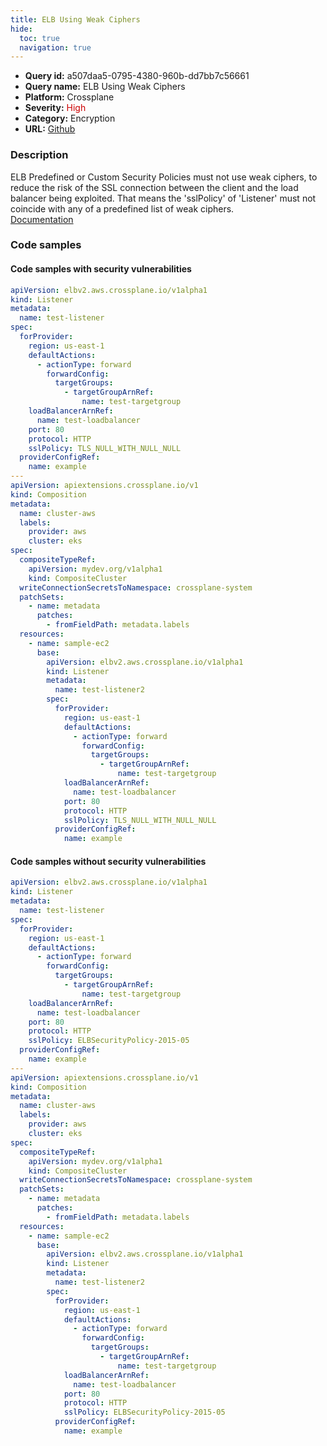 ```yaml
---
title: ELB Using Weak Ciphers
hide:
  toc: true
  navigation: true
---
```


<style>
  .highlight .hll {
    background-color: #ff171742;
  }
  .md-content {
    max-width: 1100px;
    margin: 0 auto;
  }
</style>

-   **Query id:** a507daa5-0795-4380-960b-dd7bb7c56661
-   **Query name:** ELB Using Weak Ciphers
-   **Platform:** Crossplane
-   **Severity:** <span style="color:#C00">High</span>
-   **Category:** Encryption
-   **URL:** [Github](https://github.com/Checkmarx/kics/tree/master/assets/queries/crossplane/aws/elb_using_weak_ciphers)

### Description
ELB Predefined or Custom Security Policies must not use weak ciphers, to reduce the risk of the SSL connection between the client and the load balancer being exploited. That means the 'sslPolicy' of 'Listener' must not coincide with any of a predefined list of weak ciphers.<br>
[Documentation](https://doc.crds.dev/github.com/crossplane/provider-aws/elbv2.aws.crossplane.io/Listener/v1alpha1@v0.29.0#spec-forProvider-sslPolicy)

### Code samples
#### Code samples with security vulnerabilities
```yaml title="Positive test num. 1 - yaml file" hl_lines="18 58"
apiVersion: elbv2.aws.crossplane.io/v1alpha1
kind: Listener
metadata:
  name: test-listener
spec:
  forProvider:
    region: us-east-1
    defaultActions:
      - actionType: forward
        forwardConfig:
          targetGroups:
            - targetGroupArnRef:
                name: test-targetgroup
    loadBalancerArnRef:
      name: test-loadbalancer
    port: 80
    protocol: HTTP
    sslPolicy: TLS_NULL_WITH_NULL_NULL
  providerConfigRef:
    name: example
---
apiVersion: apiextensions.crossplane.io/v1
kind: Composition
metadata:
  name: cluster-aws
  labels:
    provider: aws
    cluster: eks
spec:
  compositeTypeRef:
    apiVersion: mydev.org/v1alpha1
    kind: CompositeCluster
  writeConnectionSecretsToNamespace: crossplane-system
  patchSets:
    - name: metadata
      patches:
        - fromFieldPath: metadata.labels
  resources:
    - name: sample-ec2
      base:
        apiVersion: elbv2.aws.crossplane.io/v1alpha1
        kind: Listener
        metadata:
          name: test-listener2
        spec:
          forProvider:
            region: us-east-1
            defaultActions:
              - actionType: forward
                forwardConfig:
                  targetGroups:
                    - targetGroupArnRef:
                        name: test-targetgroup
            loadBalancerArnRef:
              name: test-loadbalancer
            port: 80
            protocol: HTTP
            sslPolicy: TLS_NULL_WITH_NULL_NULL
          providerConfigRef:
            name: example

```


#### Code samples without security vulnerabilities
```yaml title="Negative test num. 1 - yaml file"
apiVersion: elbv2.aws.crossplane.io/v1alpha1
kind: Listener
metadata:
  name: test-listener
spec:
  forProvider:
    region: us-east-1
    defaultActions:
      - actionType: forward
        forwardConfig:
          targetGroups:
            - targetGroupArnRef:
                name: test-targetgroup
    loadBalancerArnRef:
      name: test-loadbalancer
    port: 80
    protocol: HTTP
    sslPolicy: ELBSecurityPolicy-2015-05
  providerConfigRef:
    name: example
---
apiVersion: apiextensions.crossplane.io/v1
kind: Composition
metadata:
  name: cluster-aws
  labels:
    provider: aws
    cluster: eks
spec:
  compositeTypeRef:
    apiVersion: mydev.org/v1alpha1
    kind: CompositeCluster
  writeConnectionSecretsToNamespace: crossplane-system
  patchSets:
    - name: metadata
      patches:
        - fromFieldPath: metadata.labels
  resources:
    - name: sample-ec2
      base:
        apiVersion: elbv2.aws.crossplane.io/v1alpha1
        kind: Listener
        metadata:
          name: test-listener2
        spec:
          forProvider:
            region: us-east-1
            defaultActions:
              - actionType: forward
                forwardConfig:
                  targetGroups:
                    - targetGroupArnRef:
                        name: test-targetgroup
            loadBalancerArnRef:
              name: test-loadbalancer
            port: 80
            protocol: HTTP
            sslPolicy: ELBSecurityPolicy-2015-05
          providerConfigRef:
            name: example

```
